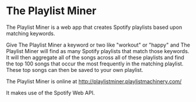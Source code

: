 # The Playlist Miner

The Playlist Miner is a web app that creates Spotify playlists based upon matching
keywords.  

Give The Playlist Miner a keyword or two like "workout" or "happy" and The
Playlist Miner will
find as many Spotify playlists that match those keywords. It will then aggregate
all of the songs across all of these playlists and find the top 100 songs that occur the
most frequently in the matching playlist. These top songs can then be saved
to your own playlist.

The Playlist Miner is online at http://playlistminer.playlistmachinery.com/

It makes use of the Spotify Web API.

